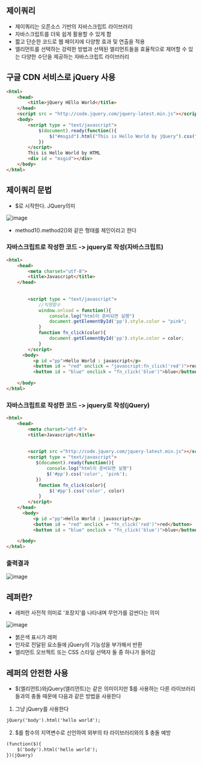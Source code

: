 ## 제이쿼리
- 제이쿼리는 오픈소스 기반의 자바스크립트 라이브러리
- 자바스크립트를 더욱 쉽게 활용할 수 있게 함
- 짧고 단순한 코드로 웹 페이지에 다양항 효과 및 연출을 적용
- 엘리먼트를 선택하는 강력한 방법과 선택된 엘리먼트들을 효율적으로 제어할 수 있는 다양한 수단을 제공하는 자바스크립트 라이브러리

## 구글 CDN 서비스로 jQuery 사용

```html
<html>
    <head>
        <title>jQuery HEllo World</title>
    </head>
    <script src = "http://code.jquery.com/jquery-latest.min.js"></script>
    <body>
        <script type = "text/javascript">
            $(document).ready(function(){
                $("#msgid").html("This is Hello World by jQuery").css("background-color", "red")
            })
        </script>
        This is Hello World by HTML
        <div id = "msgid"></div>
    </body>
</html>
```

## 제이쿼리 문법
- $로 시작한다. JQuery의미

![image](https://user-images.githubusercontent.com/82345970/168227411-f33f1198-16af-4c44-96af-44d0b6eb070f.png)

- method1().method2()와 같은 형태를 체인이라고 한다


### 자바스크립트로 작성한 코드 -> jquery로 작성(자바스크립트)
```html
<html>
    <head>
        <meta charset="utf-8">
        <title>Javascript</title>
    </head>
 
  
        <script type = "text/javascript">
            //익명함수
            window.onload = function(){
                console.log("html이 준비되면 실행")
                document.getElementById('pp').style.color = "pink";
            }
            function fn_click(color){
                document.getElementById('pp').style.color = color;
            }
        </script>
      <body>
          <p id ="pp">Hello World : javascript</p>
          <button id = "red" onclick = "javascript:fn_click('red')">red</button>
          <button id = "blue" onclick = "fn_click('blue')">blue</button> //javascript: 이거 없어도 상관 없다
       
    </body>
</html>
```
### 자바스크립트로 작성한 코드 -> jquery로 작성(jQuery)
```html
<html>
    <head>
        <meta charset="utf-8">
        <title>Javascript</title>
  
 
        <script src ="http://code.jquery.com/jquery-latest.min.js"></script>
        <script type = "text/javascript">    
           $(document).ready(function(){
               console.log("html이 준비되면 실행")
               $('#pp').css('color', 'pink');
           })
            function fn_click(color){
                $('#pp').css('color', color)
            }
        </script>
    </head>    
      <body>
          <p id ="pp">Hello World : javascript</p>
          <button id = "red" onclick = "fn_click('red')">red</button>
          <button id = "blue" onclick = "fn_click('blue')">blue</button>
       
    </body>
</html>
```

### 출력결과
![image](https://user-images.githubusercontent.com/82345970/168229705-a2500d2c-1b8e-464e-a851-2c018efe8c54.png)


## 레퍼란?
- 레퍼란 사전적 의미로 '포장지'를 나타내며 무언가를 감싼다는 의미
 
![image](https://user-images.githubusercontent.com/82345970/168234957-98c0b2bf-6711-4ae5-aa72-10a7623f939d.png)

- 붉은색 표시가 레퍼
- 인자로 전달된 요소들에 jQuery의 기능성을 부가해서 반환
- 엘리먼트 오브젝트 또는 CSS 스타일 선택자 둘 중 하나가 들어감

## 레퍼의 안전한 사용
- $(엘리먼트)와jQuery(엘리먼트)는 같은 의미이지만 $를 사용하는 다른 라이브러리들과의 충돌 때문에 다음과 같은 방법을 사용한다
1. 그냥 jQuery를 사용한다
```html
jQuery('body').html('hello world');
```
2. $를 함수의 지역변수로 선언하여 외부의 타 라이브러리와의 $ 충돌 예방
```html
(function($){
    $('body').html('hello world');
})(jQuery)
```

